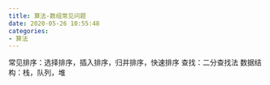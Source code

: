 ```yaml
---
title: 算法-数组常见问题
date: 2020-05-26 10:55:48
categories:
- 算法
---
```

常见排序：选择排序，插入排序，归并排序，快速排序
查找：二分查找法
数据结构：栈，队列，堆
